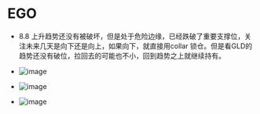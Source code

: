 # EGO
* 8.8 上升趋势还没有被破坏，但是处于危险边缘，已经跌破了重要支撑位，关注未来几天是向下还是向上，如果向下，就直接用collar 锁仓。但是看GLD的趋势还没有破位，拉回去的可能也不小，回到趋势之上就继续持有。
* ![image](https://github.com/user-attachments/assets/5ed4ecd7-99b0-4ff7-99c7-4e3cb80694c2)
* ![image](https://github.com/user-attachments/assets/06856eb3-260e-415a-9d64-652efd3b63f9)

* ![image](https://github.com/user-attachments/assets/d96307e1-67e8-47a9-9b45-0ac54866dfba)
